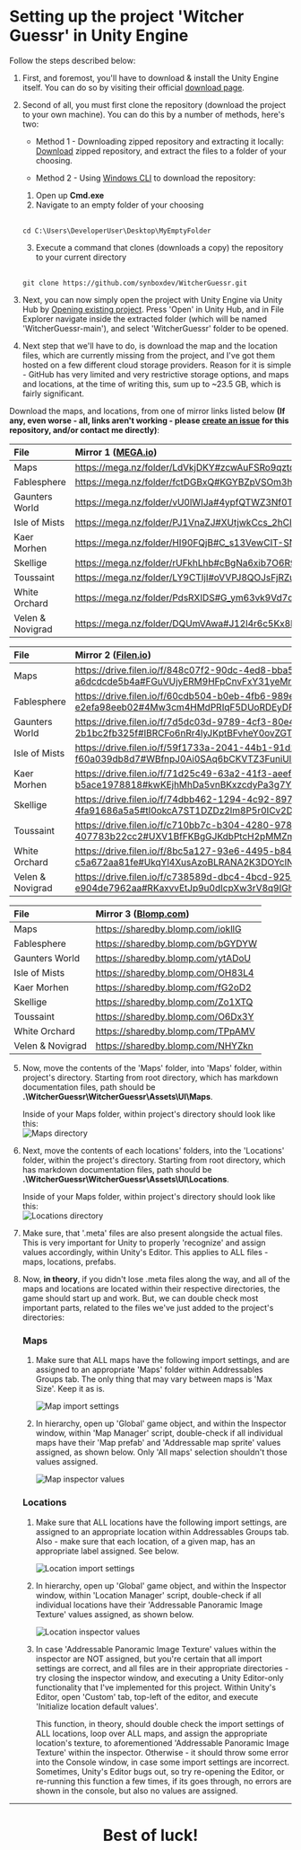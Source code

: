# <b>Setting up the project 'Witcher Guessr' in Unity Engine</b>

Follow the steps described below:

1. First, and foremost, you'll have to download & install the Unity Engine itself. You can do so by visiting their official [download page](https://unity.com/download).

2. Second of all, you must first clone the repository (download the project to your own machine). You can do this by a number of methods, here's two:

    * Method 1 - Downloading zipped repository and extracting it locally:
[Download](https://github.com/synboxdev/WitcherGuessr/archive/refs/heads/main.zip) zipped repository, and extract the files to a folder of your choosing.

    * Method 2 - Using [Windows CLI](https://learn.microsoft.com/en-us/windows-server/administration/windows-commands/cmd) to download the repository:
    1. Open up <b>Cmd.exe</b>
    2. Navigate to an empty folder of your choosing
    <br><br>
    ```
    cd C:\Users\DeveloperUser\Desktop\MyEmptyFolder
    ```
    3. Execute a command that clones (downloads a copy) the repository to your current directory
    <br><br>
    ```
    git clone https://github.com/synboxdev/WitcherGuessr.git
    ```

3. Next, you can now simply open the project with Unity Engine via Unity Hub by [Opening existing project](https://docs.unity3d.com/2021.1/Documentation/Manual/GettingStartedOpeningProjects.html). Press 'Open' in Unity Hub, and in File Explorer navigate inside the extracted folder (which will be named 'WitcherGuessr-main'), and select 'WitcherGuessr' folder to be opened.

4. Next step that we'll have to do, is download the map and the location files, which are currently missing from the project, and I've got them hosted on a few different cloud storage providers. Reason for it is simple - GitHub has very limited and very restrictive storage options, and maps and locations, at the time of writing this, sum up to ~23.5 GB, which is fairly significant.

Download the maps, and locations, from one of mirror links listed below <b>(If any, even worse - all, links aren't working - please [create an issue](https://github.com/synboxdev/WitcherGuessr/issues) for this repository, and/or contact me directly)</b>:

| File              | Mirror 1 ([MEGA.io](https://mega.io/))                    |
| :---------------- | :--------------------                                     |
| Maps              | https://mega.nz/folder/LdVkjDKY#zcwAuFSRo9qztdCwkY68eA    |
| Fablesphere       | https://mega.nz/folder/fctDGBxQ#KGYBZpVSOm3hxyFKAVMzvg    |
| Gaunters World    | https://mega.nz/folder/vU0lWIJa#4ypfQTWZ3Nf0TgrFJSMuxA    |
| Isle of Mists     | https://mega.nz/folder/PJ1VnaZJ#XUtjwkCcs_2hCIJPe7Xp_Q    |
| Kaer Morhen       | https://mega.nz/folder/HI90FQjB#C_s13VewCIT-SNW1V9idHw    |
| Skellige          | https://mega.nz/folder/rUFkhLhb#cBgNa6xib7O6R9dq3C3aEQ    |
| Toussaint         | https://mega.nz/folder/LY9CTIjI#oVVPJ8QOJsFjRZuRXg_BFQ    |
| White Orchard     | https://mega.nz/folder/PdsRXIDS#G_ym63vk9Vd7d_a_c73foQ    |
| Velen & Novigrad  | https://mega.nz/folder/DQUmVAwa#J12l4r6c5Kx8M73IwR_Baw    |

| File              | Mirror 2 ([Filen.io](https://filen.io))                                                           |
| :---------------- | :--------------------                                                                             |
| Maps              | https://drive.filen.io/f/848c07f2-90dc-4ed8-bba5-a6dcdcde5b4a#FGuVUjyERM9HFpCnvFxY31yeMrr5Nnnt    |
| Fablesphere       | https://drive.filen.io/f/60cdb504-b0eb-4fb6-989e-e2efa98eeb02#4Mw3cm4HMdPRIqF5DUoRDEyDFkeGXRck    |
| Gaunters World    | https://drive.filen.io/f/7d5dc03d-9789-4cf3-80e4-2b1bc2fb325f#IBRCFo6nRr4lyJKptBFvheY0ovZGTioy    |
| Isle of Mists     | https://drive.filen.io/f/59f1733a-2041-44b1-91d1-f60a039db8d7#WBfnpJ0Ai0SAq6bCKVTZ3FuniUlkEiwR    |
| Kaer Morhen       | https://drive.filen.io/f/71d25c49-63a2-41f3-aeef-b5ace1978818#kwKEjhMhDa5vnBKxzcdyPa3g7YRPDvXA    |
| Skellige          | https://drive.filen.io/f/74dbb462-1294-4c92-8970-4fa91686a5a5#tI0okcA7ST1DZDz2lm8P5r0ICv2D10l6    |
| Toussaint         | https://drive.filen.io/f/c710bb7c-b304-4280-9785-407783b22cc2#UXV1BfFKBgGJKdbPtcH2pMMZmdOsIWIk    |
| White Orchard     | https://drive.filen.io/f/8bc5a127-93e6-4495-b844-c5a672aa81fe#UkqYl4XusAzoBLRANA2K3DOYcINnKLQi    |
| Velen & Novigrad  | https://drive.filen.io/f/c738589d-dbc4-4bcd-9251-e904de7962aa#RKaxvvEtJp9u0dIcpXw3rV8q9IGhlaVS    |

| File              | Mirror 3 ([Blomp.com](https://www.blomp.com))              |
| :---------------- | :--------------------                                      |
| Maps              | https://sharedby.blomp.com/iokllG    |
| Fablesphere       | https://sharedby.blomp.com/bGYDYW    |
| Gaunters World    | https://sharedby.blomp.com/ytADoU    |
| Isle of Mists     | https://sharedby.blomp.com/OH83L4    |
| Kaer Morhen       | https://sharedby.blomp.com/fG2oD2    |
| Skellige          | https://sharedby.blomp.com/Zo1XTQ    |
| Toussaint         | https://sharedby.blomp.com/O6Dx3Y    |
| White Orchard     | https://sharedby.blomp.com/TPpAMV    |
| Velen & Novigrad  | https://sharedby.blomp.com/NHYZkn    |

5. Now, move the contents of the 'Maps' folder, into 'Maps' folder, within project's directory. Starting from root directory, which has markdown documentation files, path should be <b>.\WitcherGuessr\WitcherGuessr\Assets\UI\Maps</b>. 

    Inside of your Maps folder, within project's directory should look like this: <br> ![Maps directory](/Documentation%20images/MapsDirectory.png)



6. Next, move the contents of each locations' folders, into the 'Locations' folder, within the project's directory. Starting from root directory, which has markdown documentation files, path should be <b>.\WitcherGuessr\WitcherGuessr\Assets\UI\Locations</b>.

    Inside of your Maps folder, within project's directory should look like this: <br> ![Locations directory](/Documentation%20images/LocationsDirectory.png)

7. Make sure, that '.meta' files are also present alongside the actual files. This is very important for Unity to properly 'recognize' and assign values accordingly, within Unity's Editor. This applies to ALL files - maps, locations, prefabs.

8. Now, <b>in theory</b>, if you didn't lose .meta files along the way, and all of the maps and locations are located within their respective directories, the game should start up and work. But, we can double check most important parts, related to the files we've just added to the project's directories:
    
    ### Maps
    1. Make sure that ALL maps have the following import settings, and are assigned to an appropriate 'Maps' folder within Addressables Groups tab. The only thing that may vary between maps is 'Max Size'. Keep it as is. 
    
        ![Map import settings](/Documentation%20images/MapImportSettings.png)

    2. In hierarchy, open up 'Global' game object, and within the Inspector window, within 'Map Manager' script, double-check if all individual maps have their 'Map prefab' and 'Addressable map sprite' values assigned, as shown below. Only 'All maps' selection shouldn't those values assigned.

         ![Map inspector values](/Documentation%20images/MapInspectorValues.png)

    ### Locations
    1. Make sure that ALL locations have the following import settings, are assigned to an appropriate location within Addressables Groups tab. Also - make sure that each location, of a given map, has an appropriate label assigned. See below.

        ![Location import settings](/Documentation%20images/LocationImportSettings.png)

    2. In hierarchy, open up 'Global' game object, and within the Inspector window, within 'Location Manager' script, double-check if all individual locations have their 'Addressable Panoramic Image Texture' values assigned, as shown below.

        ![Location inspector values](/Documentation%20images/LocationInspectorValues.png)

    3. In case 'Addressable Panoramic Image Texture' values within the inspector are NOT assigned, but you're certain that all import settings are correct, and all files are in their appropriate directories - try closing the inspector window, and executing a Unity Editor-only functionality that I've implemented for this project. Within Unity's Editor, open 'Custom' tab, top-left of the editor, and execute 'Initialize location default values'. 
    
        This function, in theory, should double check the import settings of ALL locations, loop over ALL maps, and assign the appropriate location's texture, to aforementioned 'Addressable Panoramic Image Texture' within the inspector. Otherwise - it should throw some error into the Console window, in case some import settings are incorrect. Sometimes, Unity's Editor bugs out, so try re-opening the Editor, or re-running this function a few times, if its goes through, no errors are shown in the console, but also no values are assigned.

---

<h1 style="text-align:center;"><b>Best of luck!</b></h1>